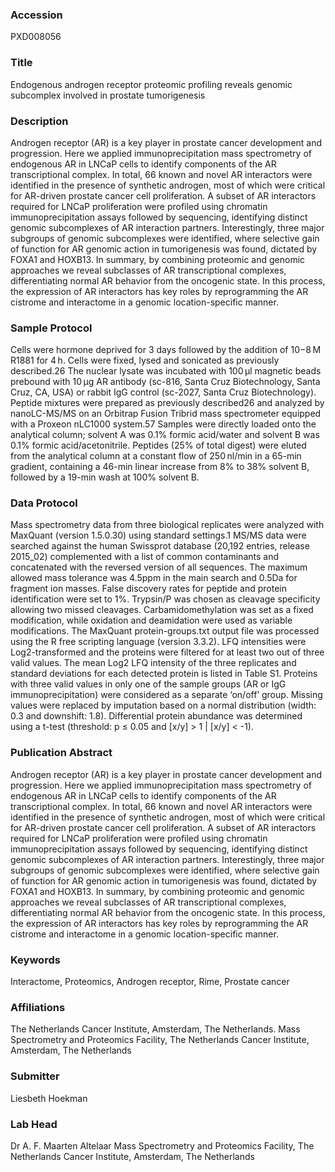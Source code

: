 ### Accession
PXD008056

### Title
Endogenous androgen receptor proteomic profiling reveals genomic subcomplex involved in prostate tumorigenesis

### Description
Androgen receptor (AR) is a key player in prostate cancer development and progression. Here we applied immunoprecipitation mass spectrometry of endogenous AR in LNCaP cells to identify components of the AR transcriptional complex. In total, 66 known and novel AR interactors were identified in the presence of synthetic androgen, most of which were critical for AR-driven prostate cancer cell proliferation. A subset of AR interactors required for LNCaP proliferation were profiled using chromatin immunoprecipitation assays followed by sequencing, identifying distinct genomic subcomplexes of AR interaction partners. Interestingly, three major subgroups of genomic subcomplexes were identified, where selective gain of function for AR genomic action in tumorigenesis was found, dictated by FOXA1 and HOXB13. In summary, by combining proteomic and genomic approaches we reveal subclasses of AR transcriptional complexes, differentiating normal AR behavior from the oncogenic state. In this process, the expression of AR interactors has key roles by reprogramming the AR cistrome and interactome in a genomic location-specific manner.

### Sample Protocol
Cells were hormone deprived for 3 days followed by the addition of 10−8 M R1881 for 4 h. Cells were fixed, lysed and sonicated as previously described.26 The nuclear lysate was incubated with 100 μl magnetic beads prebound with 10 μg AR antibody (sc-816, Santa Cruz Biotechnology, Santa Cruz, CA, USA) or rabbit IgG control (sc-2027, Santa Cruz Biotechnology). Peptide mixtures were prepared as previously described26 and analyzed by nanoLC-MS/MS on an Orbitrap Fusion Tribrid mass spectrometer equipped with a Proxeon nLC1000 system.57 Samples were directly loaded onto the analytical column; solvent A was 0.1% formic acid/water and solvent B was 0.1% formic acid/acetonitrile. Peptides (25% of total digest) were eluted from the analytical column at a constant flow of 250 nl/min in a 65-min gradient, containing a 46-min linear increase from 8% to 38% solvent B, followed by a 19-min wash at 100% solvent B.

### Data Protocol
Mass spectrometry data from three biological replicates were analyzed with MaxQuant (version 1.5.0.30) using standard settings.1 MS/MS data were searched against the human Swissprot database (20,192 entries, release 2015_02) complemented with a list of common contaminants and concatenated with the reversed version of all sequences. The maximum allowed mass tolerance was 4.5ppm in the main search and 0.5Da for fragment ion masses. False discovery rates for peptide and protein identification were set to 1%. Trypsin/P was chosen as cleavage specificity allowing two missed cleavages. Carbamidomethylation was set as a fixed modification, while oxidation and deamidation were used as variable modifications. The MaxQuant protein-groups.txt output file was processed using the R free scripting language (version 3.3.2). LFQ intensities were Log2-transformed and the proteins were filtered for at least two out of three valid values. The mean Log2 LFQ intensity of the three replicates and standard deviations for each detected protein is listed in Table S1. Proteins with three valid values in only one of the sample groups (AR or IgG immunoprecipitation) were considered as a separate ‘on/off’ group. Missing values were replaced by imputation based on a normal distribution (width: 0.3 and downshift: 1.8). Differential protein abundance was determined using a t-test (threshold: p ≤ 0.05 and [x/y] > 1 | [x/y] < -1).

### Publication Abstract
Androgen receptor (AR) is a key player in prostate cancer development and progression. Here we applied immunoprecipitation mass spectrometry of endogenous AR in LNCaP cells to identify components of the AR transcriptional complex. In total, 66 known and novel AR interactors were identified in the presence of synthetic androgen, most of which were critical for AR-driven prostate cancer cell proliferation. A subset of AR interactors required for LNCaP proliferation were profiled using chromatin immunoprecipitation assays followed by sequencing, identifying distinct genomic subcomplexes of AR interaction partners. Interestingly, three major subgroups of genomic subcomplexes were identified, where selective gain of function for AR genomic action in tumorigenesis was found, dictated by FOXA1 and HOXB13. In summary, by combining proteomic and genomic approaches we reveal subclasses of AR transcriptional complexes, differentiating normal AR behavior from the oncogenic state. In this process, the expression of AR interactors has key roles by reprogramming the AR cistrome and interactome in a genomic location-specific manner.

### Keywords
Interactome, Proteomics, Androgen receptor, Rime, Prostate cancer

### Affiliations
The Netherlands Cancer Institute, Amsterdam, The Netherlands.
Mass Spectrometry and Proteomics Facility, The Netherlands Cancer Institute, Amsterdam, The Netherlands

### Submitter
Liesbeth Hoekman

### Lab Head
Dr A. F. Maarten Altelaar
Mass Spectrometry and Proteomics Facility, The Netherlands Cancer Institute, Amsterdam, The Netherlands


